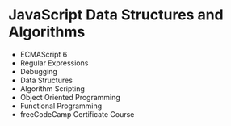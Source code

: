 # JavaScript Data Structures and Algorithms

- ECMAScript 6
- Regular Expressions
- Debugging
- Data Structures
- Algorithm Scripting
- Object Oriented Programming
- Functional Programming
- freeCodeCamp Certificate Course

